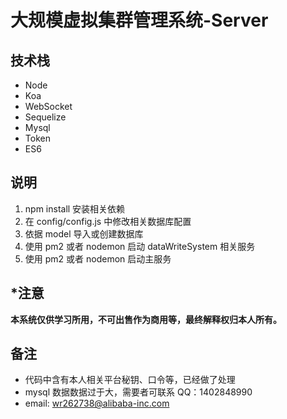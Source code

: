 # 大规模虚拟集群管理系统-Server

## 技术栈

- Node
- Koa
- WebSocket
- Sequelize
- Mysql
- Token
- ES6

## 说明

1. npm install 安装相关依赖
2. 在 config/config.js 中修改相关数据库配置
3. 依据 model 导入或创建数据库
4. 使用 pm2 或者 nodemon 启动 dataWriteSystem 相关服务
5. 使用 pm2 或者 nodemon 启动主服务

## \*注意

**本系统仅供学习所用，不可出售作为商用等，最终解释权归本人所有。**

## 备注

- 代码中含有本人相关平台秘钥、口令等，已经做了处理
- mysql 数据数据过于大，需要者可联系 QQ：1402848990
- email: wr262738@alibaba-inc.com
